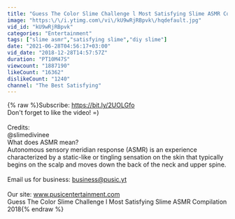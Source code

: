 ```yaml
---
title: "Guess The Color Slime Challenge l Most Satisfying Slime ASMR Compilation 2018"
image: "https:\/\/i.ytimg.com\/vi\/kU9wRjRBpvk\/hqdefault.jpg"
vid_id: "kU9wRjRBpvk"
categories: "Entertainment"
tags: ["slime asmr","satisfying slime","diy slime"]
date: "2021-06-28T04:56:17+03:00"
vid_date: "2018-12-28T14:57:57Z"
duration: "PT10M47S"
viewcount: "1887190"
likeCount: "16362"
dislikeCount: "1240"
channel: "The Best Satisfying"
---
```

{% raw %}Subscribe: <a rel="nofollow" target="blank" href="https://bit.ly/2UOLGfo">https://bit.ly/2UOLGfo</a><br />Don't forget to like the video! =)<br /><br />Credits:<br />@slimedivinee<br />What does ASMR mean?<br />Autonomous sensory meridian response (ASMR) is an experience characterized by a static-like or tingling sensation on the skin that typically begins on the scalp and moves down the back of the neck and upper spine.<br /><br />Email us for business: business@pusic.yt<br /><br />Our site: www.pusicentertainment.com<br />Guess The Color Slime Challenge l Most Satisfying Slime ASMR Compilation 2018{% endraw %}
